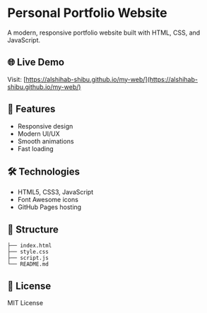# Personal Portfolio Website

A modern, responsive portfolio website built with HTML, CSS, and JavaScript.

## 🌐 Live Demo
Visit: [https://alshihab-shibu.github.io/my-web/](https://alshihab-shibu.github.io/my-web/)

## 🚀 Features
- Responsive design
- Modern UI/UX
- Smooth animations
- Fast loading

## 🛠️ Technologies
- HTML5, CSS3, JavaScript
- Font Awesome icons
- GitHub Pages hosting

## 📁 Structure
```
├── index.html
├── style.css
├── script.js
└── README.md
```

## 📄 License
MIT License
